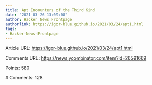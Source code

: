 ```yaml
---
title: Apt Encounters of the Third Kind
date: "2021-03-26 13:09:08"
author: Hacker News Frontpage
authorlink: https://igor-blue.github.io/2021/03/24/apt1.html
tags:
- Hacker-News-Frontpage
---
```


<p>Article URL: <a href="https://igor-blue.github.io/2021/03/24/apt1.html">https://igor-blue.github.io/2021/03/24/apt1.html</a></p>
<p>Comments URL: <a href="https://news.ycombinator.com/item?id=26591669">https://news.ycombinator.com/item?id=26591669</a></p>
<p>Points: 580</p>
<p># Comments: 128</p>
